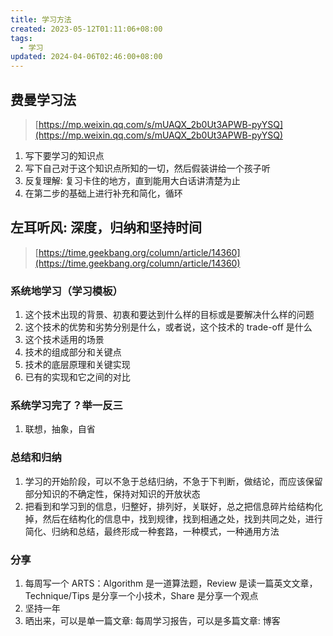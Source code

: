 ```yaml
---
title: 学习方法
created: 2023-05-12T01:11:06+08:00
tags:
  - 学习
updated: 2024-04-06T02:46:00+08:00
---
```


## 费曼学习法

> [https://mp.weixin.qq.com/s/mUAQX_2b0Ut3APWB-pyYSQ](https://mp.weixin.qq.com/s/mUAQX_2b0Ut3APWB-pyYSQ)

1. 写下要学习的知识点
2. 写下自己对于这个知识点所知的一切，然后假装讲给一个孩子听
3. 反复理解: 复习卡住的地方，直到能用大白话讲清楚为止
4. 在第二步的基础上进行补充和简化，循环

## 左耳听风: 深度，归纳和坚持时间

> [https://time.geekbang.org/column/article/14360](https://time.geekbang.org/column/article/14360)

### 系统地学习（学习模板）

1. 这个技术出现的背景、初衷和要达到什么样的目标或是要解决什么样的问题
2. 这个技术的优势和劣势分别是什么，或者说，这个技术的 trade-off 是什么
3. 这个技术适用的场景
4. 技术的组成部分和关键点
5. 技术的底层原理和关键实现
6. 已有的实现和它之间的对比

### 系统学习完了？举一反三

1. 联想，抽象，自省

### 总结和归纳

1. 学习的开始阶段，可以不急于总结归纳，不急于下判断，做结论，而应该保留部分知识的不确定性，保持对知识的开放状态
2. 把看到和学习到的信息，归整好，排列好，关联好，总之把信息碎片给结构化掉，然后在结构化的信息中，找到规律，找到相通之处，找到共同之处，进行简化、归纳和总结，最终形成一种套路，一种模式，一种通用方法

### 分享

1. 每周写一个 ARTS：Algorithm 是一道算法题，Review 是读一篇英文文章，Technique/Tips 是分享一个小技术，Share 是分享一个观点
2. 坚持一年
3. 晒出来，可以是单一篇文章: 每周学习报告，可以是多篇文章: 博客
